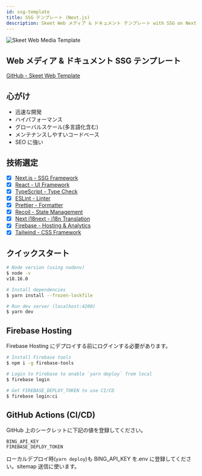 ```yaml
---
id: ssg-template
title: SSG テンプレート (Next.js)
description: Skeet Web メディア & ドキュメント テンプレート with SSG on Next.js
---
```


![Skeet Web Media Template](/doc-images/web/web-media-template.png)

## Web メディア & ドキュメント SSG テンプレート

[GitHub - Skeet Web Template](https://github.com/elsoul/skeet-web-template)

## 心がけ

- 迅速な開発
- ハイパフォーマンス
- グローバルスケール(多言語化含む)
- メンテナンスしやすいコードベース
- SEO に強い

## 技術選定

- [x] [Next.js - SSG Framework](https://nextjs.org/)
- [x] [React - UI Framework](https://reactjs.org/)
- [x] [TypeScript - Type Check](https://www.typescriptlang.org/)
- [x] [ESLint - Linter](https://eslint.org/)
- [x] [Prettier - Formatter](https://prettier.io/)
- [x] [Recoil - State Management](https://recoiljs.org/)
- [x] [Next i18next - i18n Translation](https://github.com/isaachinman/next-i18next)
- [x] [Firebase - Hosting & Analytics](https://firebase.google.com/)
- [x] [Tailwind - CSS Framework](https://tailwindcss.com/)

## クイックスタート

```bash
# Node version (using nodenv)
$ node -v
v18.16.0

# Install dependencies
$ yarn install --frozen-lockfile

# Run dev server (localhost:4200)
$ yarn dev
```

## Firebase Hosting

Firebase Hosting にデプロイする前にログインする必要があります。

```bash
# Install Firebase tools
$ npm i -g firebase-tools

# Login to Firebase to enable `yarn deploy` from local
$ firebase login

# Get FIREBASE_DEPLOY_TOKEN to use CI/CD
$ firebase login:ci

```

## GitHub Actions (CI/CD)

GitHub 上のシークレットに下記の値を登録してください。

```
BING_API_KEY
FIREBASE_DEPLOY_TOKEN
```

ローカルデプロイ時(`yarn deploy`)も BING_API_KEY を.env に登録してください。sitemap 送信に使います。
